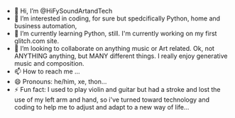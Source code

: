 - 👋 Hi, I’m @HiFySoundArtandTech
- 👀 I’m interested in coding, for sure but spedcifically Python, home and business automation, 
- 🌱 I’m currently learning Python, still. I'm currently working on my first glitch.com site.
- 💞️ I’m looking to collaborate on anything music or Art related. Ok, not ANYTHING anything, but MANY different things. I really enjoy generative music and composition. 
- 📫 How to reach me ...
- 😄 Pronouns: he/him, xe, thon...
- ⚡ Fun fact: I used to play violin and guitar but had a stroke and lost the use of my left arm and hand, so i've turned toward technology and coding to help me to adjust and adapt to a new way of life...

<!---
HFSoundArtandTech/HFSoundArtandTech is a ✨ special ✨ repository because its `README.md` (this file) appears on your GitHub profile.
You can click the Preview link to take a look at your changes.
--->
